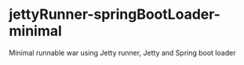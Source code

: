 # jettyRunner-springBootLoader-minimal
Minimal runnable war using Jetty runner, Jetty and Spring boot loader
